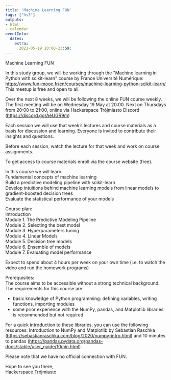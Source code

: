 ```yaml
---
title: 'Machine Learning FUN'
tags: ["hs3"]
outputs:
- html
- calendar
eventInfo:
  dates:
    extra:
      2021-05-19 20:00-23:59:
---
```

Machine Learning FUN

 In this study group, we will be working through the "Machine learning in Python with scikit-learn" course by France Université Numérique: <https://www.fun-mooc.fr/en/courses/machine-learning-python-scikit-learn/>  
This meetup is free and open to all.

 Over the next 8 weeks, we will be following the online FUN course weekly.  
The first meeting will be on Wednesday 19 May at 20:00. Next on Thursdays from 20:00 to 21:00, online via Hackerspace Trójmiasto Discord (<https://discord.gg/AeUGR9m>)

 Each session we will use that week’s lectures and course materials as a basis for discussion and learning. Everyone is invited to contribute their insights and questions.

 Before each session, watch the lecture for that week and work on course assignments.

 To get access to course materials enroll via the course website (free).

 In this course we will learn:  
Fundamental concepts of machine learning  
Build a predictive modeling pipeline with scikit-learn  
Develop intuitions behind machine learning models from linear models to gradient-boosted decision trees  
Evaluate the statistical performance of your models

 Course plan:  
Introduction  
Module 1. The Predictive Modeling Pipeline  
Module 2. Selecting the best model  
Module 3. Hyperparameters tuning  
Module 4. Linear Models  
Module 5. Decision tree models  
Module 6. Ensemble of models  
Module 7. Evaluating model performance

 Expect to spend about 4 hours per week on your own time (i.e. to watch the video and run the homework programs)

 Prerequisites:  
The course aims to be accessible without a strong technical background. The requirements for this course are:  
- basic knowledge of Python programming: defining variables, writing functions, importing modules  
- some prior experience with the NumPy, pandas, and Matplotlib libraries is recommended but not required

 For a quick introduction to these libraries, you can use the following resources: Introduction to NumPy and Matplotlib by Sebastian Raschka (<https://sebastianraschka.com/blog/2020/numpy-intro.html>) and 10 minutes to pandas (<https://pandas.pydata.org/pandas-docs/stable/user_guide/10min.html>).

 Please note that we have no official connection with FUN.

 Hope to see you there,  
Hackerspace Trójmiasto

 
    